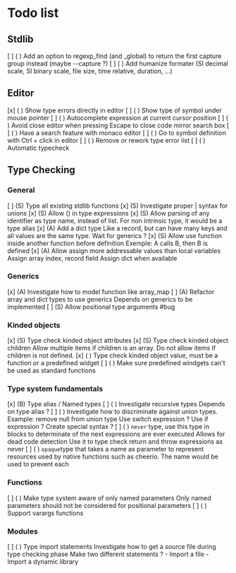 # Todo list

## Stdlib
 [ ] ( ) Add an option to regexp_find (and _global) to return the first capture group instead (maybe --capture ?)
 [ ] ( ) Add humanize formater (SI decimal scale, SI binary scale, file size, time relative, duration, ...)

## Editor

 [x] ( ) Show type errors directly in editor
 [ ] ( ) Show type of symbol under mouse pointer
 [ ] ( ) Autocomplete expression at current cursor position
 [ ] ( ) Avoid close editor when pressing Escape to close code mirror search box
 [ ] ( ) Have a search feature with monaco editor
 [ ] ( ) Go to symbol definition with Ctrl + click in editor
 [ ] ( ) Remove or rework type error list
 [ ] ( ) Automatic typecheck

## Type Checking

### General
 [ ] (S) Type all existing stdlib functions
 [x] (S) Investigate proper | syntax for unions
 [x] (S) Allow () in type expressions
 [x] (S) Allow parsing of any identifier as type name, instead of list. For non intrinsic type, it would be a type alias
 [x] (A) Add a dict type
            Like a record, but can have many keys and all values are the same type.
            Wait for generics ?
 [x] (S) Allow use function inside another function before definition
            Exemple: A calls B, then B is defined
 [x] (A) Allow assign more addressable values than local variables
            Assign array index, record field
            Assign dict when available

### Generics
 [x] (A) Investigate how to model function like array_map
 [ ] (A) Refactor array and dict types to use generics
            Depends on generics to be implemented
 [ ] (S) Allow positional type arguments #bug

### Kinded objects
 [x] (S) Type check kinded object attributes
 [x] (S) Type check kinded object children
            Allow multiple items if children is an array.
            Do not allow items if children is not defined.
 [x] ( ) Type check kinded object value, must be a function or a predefined widget
 [ ] ( ) Make sure predefined windgets can't be used as standard functions

### Type system fundamentals
 [x] (B) Type alias / Named types
 [ ] ( ) Investigate recursive types
            Depends on type alias ?
 [ ] ( ) Investigate how to discriminate against union types.
            Example: remove null from union type
            Use switch expression ?
            Use if expression ?
            Create special syntax ?
 [ ] ( ) `never` type, use this type in blocks to determinate of the next expressions are ever executed
            Allows for dead code detection
            Use it to type check return and throw expressions as never
 [ ] ( ) `opaque`type that takes a name as parameter to represent resources used by native functions
            such as cheerio. The name would be used to prevent each

### Functions
 [ ] ( ) Make type system aware of only named parameters
            Only named parameters should not be considered for positional parameters
 [ ] ( ) Support varargs functions

### Modules
 [ ] ( ) Type import statements
            Investigate how to get a source file during type checking phase
            Make two different statements ?
                - Import a file
                - Import a dynamic library
